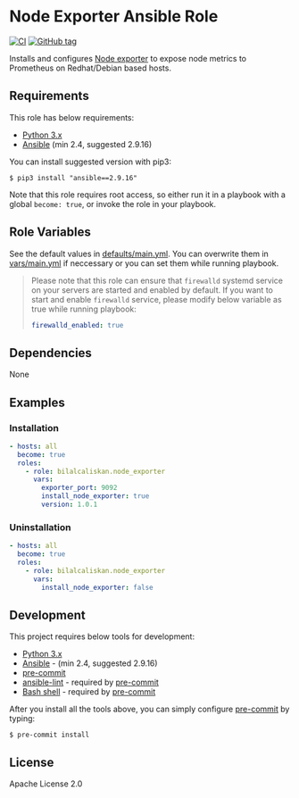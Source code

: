 # Node Exporter Ansible Role
[![CI](https://github.com/bilalcaliskan/node_exporter-ansible-role/workflows/CI/badge.svg?event=push)](https://github.com/bilalcaliskan/node_exporter-ansible-role/actions?query=workflow%3ACI)
[![GitHub tag](https://img.shields.io/github/tag/bilalcaliskan/node_exporter-ansible-role.svg)](https://GitHub.com/bilalcaliskan/node_exporter-ansible-role/tags/)

Installs and configures [Node exporter](https://github.com/prometheus/node_exporter) to expose node metrics to Prometheus on Redhat/Debian based hosts.

## Requirements
This role has below requirements:
- [Python 3.x](https://www.python.org/downloads/)
- [Ansible](https://docs.ansible.com/) (min 2.4, suggested 2.9.16)

You can install suggested version with pip3:
```
$ pip3 install "ansible==2.9.16"
```

Note that this role requires root access, so either run it in a playbook with a global `become: true`, or invoke the role in your playbook.

## Role Variables
See the default values in [defaults/main.yml](defaults/main.yml). You can overwrite them in [vars/main.yml](vars/main.yml) if neccessary or you can set them while running playbook.

> Please note that this role can ensure that `firewalld` systemd service on your servers are started and enabled by default. If you want to start and enable `firewalld` service, please modify below variable as true while running playbook:
> ```yaml
> firewalld_enabled: true
> ```

## Dependencies

None

## Examples

### Installation
```yaml
- hosts: all
  become: true
  roles:
    - role: bilalcaliskan.node_exporter
      vars:
        exporter_port: 9092
        install_node_exporter: true
        version: 1.0.1
```

### Uninstallation

```yaml
- hosts: all
  become: true
  roles:
    - role: bilalcaliskan.node_exporter
      vars:
        install_node_exporter: false
```

## Development
This project requires below tools for development:
- [Python 3.x](https://www.python.org/downloads/)
- [Ansible](https://docs.ansible.com/ansible/latest/installation_guide/intro_installation.html) - (min 2.4, suggested 2.9.16)
- [pre-commit](https://pre-commit.com/)
- [ansible-lint](https://ansible-lint.readthedocs.io/en/latest/installing.html#using-pip-or-pipx) - required by [pre-commit](https://pre-commit.com/)
- [Bash shell](https://www.gnu.org/software/bash/) - required by [pre-commit](https://pre-commit.com/)

After you install all the tools above, you can simply configure [pre-commit](https://pre-commit.com/) by typing:
```shell
$ pre-commit install
```

## License
Apache License 2.0
